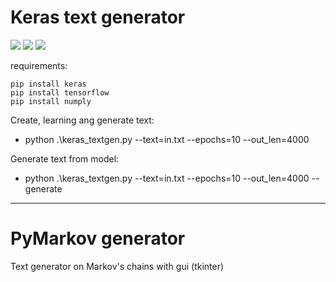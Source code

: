 # Keras text generator
![](https://img.shields.io/badge/python-3-blue)
![](https://img.shields.io/badge/pip%20install-keras-blue)
![](https://img.shields.io/badge/pip%20install-TensorFlow-blue)

requirements:
```
pip install keras
pip install tensorflow
pip install numply
```

Create, learning ang generate text:
* python .\keras_textgen.py --text=in.txt --epochs=10 --out_len=4000

Generate text from model:
* python .\keras_textgen.py --text=in.txt --epochs=10 --out_len=4000 --generate


---------------------------------------------------------------------------
# PyMarkov generator

Text generator on Markov's chains with gui (tkinter)
